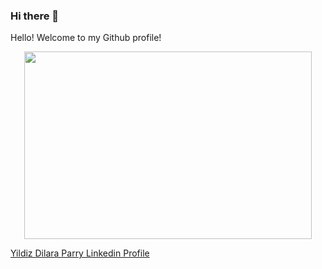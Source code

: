 ### Hi there 👋
 <p><span id="greeting">Hello!</span> Welcome to my Github profile!</p>
<p align="center">
  <img width="460" height="300" src='https://media.giphy.com/media/0dQ0CkvCxw4RwR3G0S/giphy.gif'>
</p>  

 <div class="LI-profile-badge"  data-version="v1" data-size="medium" data-locale="en_US" data-type="horizontal" data-theme="dark" data-vanity="yildiz-dilara-parry-"><a class="LI-simple-link" href='https://be.linkedin.com/in/yildiz-dilara-parry-?trk=profile-badge'>Yildiz Dilara Parry Linkedin Profile</a></div>
